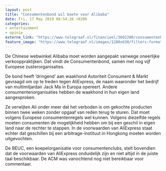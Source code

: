 ```yaml
---
layout: post
title: "Consumentenbond wil boete voor Alibaba"
date: Fri, 17 May 2019 08:54:26 +0200
categories: 
- entertainment 
- opinie 
externe_link: "https://www.telegraaf.nl/financieel/3602200/consumentenbond-wil-boete-voor-alibaba"
feature_image: "https://www.telegraaf.nl/images/1200x630/filters:format(jpeg):quality(80)/cdn-kiosk-api.telegraaf.nl/15505e30-7871-11e9-af67-0255c322e81b.jpg"
---
```


<p class="intro">De Chinese webwinkel Alibaba moet worden aangepakt vanwege oneerlijke verkooppraktijken. Dat vindt de Consumentenbond, samen met nog vijf Europese zusterorganisaties.</p> <p>De bond heeft ’dringend’ aan waakhond Autoriteit Consument &amp; Markt gevraagd om op te treden tegen AliExpress, de naam waaronder het bedrijf van multimiljardair Jack Ma in Europa opereert. Andere consumentenorganisaties hebben de waakhond in hun eigen land aangesproken.</p><p>Ze verwijten Ali onder meer dat het verboden is om gekochte producten binnen twee weken zonder opgaaf van reden terug te sturen. Dat moet volgens Europese consumentenregels wel kunnen. Volgens diezelfde regels moeten consumenten de mogelijkheid hebben om bij een geschil in eigen land naar de rechter te stappen. In de voorwaarden van AliExpress staat echter dat geschillen bij een arbitrage-instituut in Hongkong moeten worden uitgevochten.</p><p>De BEUC, een koepelorganisatie voor consumentenclubs, stelt bovendien dat de voorwaarden van AliExpress onduidelijk zijn en niet altijd in de juiste taal beschikbaar. De ACM was vanochtend nog niet bereikbaar voor commentaar.</p>
